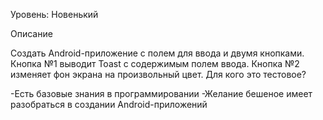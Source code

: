 Уровень: Новенький

Описание

Создать Android-приложение с полем для ввода и двумя кнопками. Кнопка №1 выводит Toast с содержимым полем ввода. Кнопка №2 изменяет фон экрана на произвольный цвет.
Для кого это тестовое?
   
   -Есть базовые знания в программировании
   -Желание бешеное имеет разобраться в создании Android-приложений

